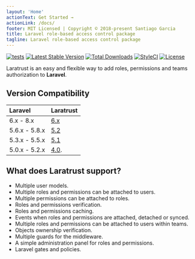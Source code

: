 ```yaml
---
layout: 'Home'
actionText: Get Started →
actionLink: /docs/
footer: MIT Licensed | Copyright © 2018-present Santiago Garcia
title: Laravel role-based access control package
tagline: Laravel role-based access control package
---
```


[![tests](https://github.com/santigarcor/laratrust/workflows/tests/badge.svg)](https://github.com/santigarcor/laratrust/actions?query=workflow%3Atests)
[![Latest Stable Version](https://poser.pugx.org/santigarcor/laratrust/v)](//packagist.org/packages/santigarcor/laratrust)
[![Total Downloads](https://poser.pugx.org/santigarcor/laratrust/downloads)](//packagist.org/packages/santigarcor/laratrust)
[![StyleCI](https://styleci.io/repos/59691202/shield)](https://styleci.io/repos/59691202)
[![License](https://poser.pugx.org/santigarcor/laratrust/license)](//packagist.org/packages/santigarcor/laratrust)

Laratrust is an easy and flexible way to add roles, permissions and teams authorization to **Laravel**.

## Version Compatibility

 Laravel  | Laratrust
:---------|:----------
 6.x - 8.x    | [6.x](/docs/6.x/)
 5.6.x - 5.8.x    | [5.2](/docs/5.2/)
 5.3.x - 5.5.x    | [5.1](/docs/5.1/)
 5.0.x - 5.2.x    | [4.0](https://github.com/santigarcor/laratrust/tree/4.0).

## What does Laratrust support?
- Multiple user models.
- Multiple roles and permissions can be attached to users.
- Multiple permissions can be attached to roles.
- Roles and permissions verification.
- Roles and permissions caching.
- Events when roles and permissions are attached, detached or synced.
- Multiple roles and permissions can be attached to users within teams.
- Objects ownership verification.
- Multiple guards for the middleware.
- A simple administration panel for roles and permissions.
- Laravel gates and policies.